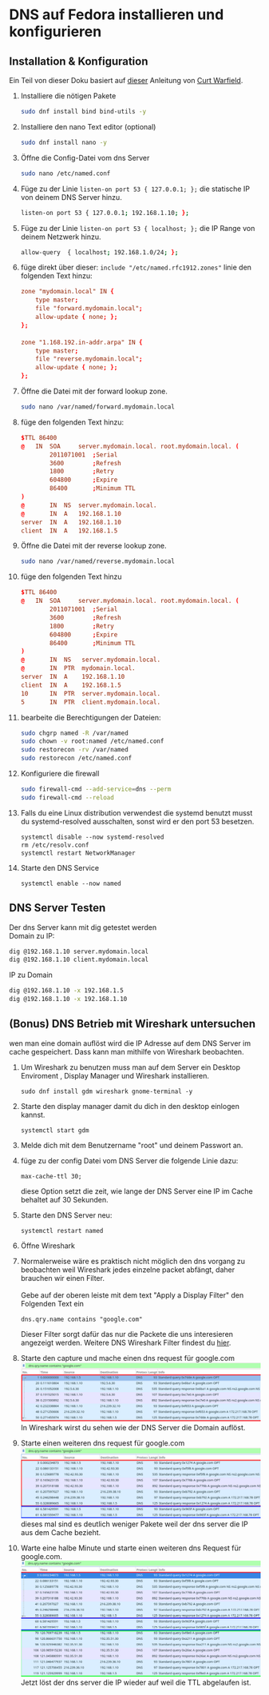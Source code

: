 # DNS auf Fedora installieren und konfigurieren
## Installation & Konfiguration
Ein Teil von dieser Doku basiert auf [dieser](https://fedoramagazine.org/how-to-setup-a-dns-server-with-bind/) Anleitung von [Curt Warfield](https://fedoramagazine.org/author/rcurtiswarfield/).

1. Installiere die nötigen Pakete
    ```bash
    sudo dnf install bind bind-utils -y
    ```
2. Installiere den nano Text editor (optional)
    ```bash
    sudo dnf install nano -y
    ```
3. Öffne die Config-Datei vom dns Server
    ```bash
    sudo nano /etc/named.conf
    ```
4. Füge zu der Linie `listen-on port 53 { 127.0.0.1; };` die statische IP von deinem DNS Server hinzu.
    ```bash
    listen-on port 53 { 127.0.0.1; 192.168.1.10; };
    ```
5. Füge zu der Linie `listen-on port 53 { localhost; };` die IP Range von deinem Netzwerk hinzu.
    ```bash
    allow-query  { localhost; 192.168.1.0/24; };
    ```
6. füge direkt über dieser: `include "/etc/named.rfc1912.zones"` linie den folgenden Text hinzu: <br>
    ```conf
    zone "mydomain.local" IN {
        type master;
        file "forward.mydomain.local";
        allow-update { none; };
    };

    zone "1.168.192.in-addr.arpa" IN {
        type master;
        file "reverse.mydomain.local";
        allow-update { none; };
    };
    ```

7. Öffne die Datei mit der forward lookup zone.
    ```bash
    sudo nano /var/named/forward.mydomain.local
    ```
8. füge den folgenden Text hinzu:
    ```conf
    $TTL 86400
    @   IN  SOA     server.mydomain.local. root.mydomain.local. (
            2011071001  ;Serial
            3600        ;Refresh
            1800        ;Retry
            604800      ;Expire
            86400       ;Minimum TTL
    )
    @	    IN  NS  server.mydomain.local.
    @	    IN  A   192.168.1.10
    server  IN  A   192.168.1.10
    client  IN  A   192.168.1.5
    ```


9. Öffne die Datei mit der reverse lookup zone.
    ```bash
    sudo nano /var/named/reverse.mydomain.local
    ```
10. füge den folgenden Text hinzu
    ```conf
    $TTL 86400
    @   IN  SOA     server.mydomain.local. root.mydomain.local. (
            2011071001  ;Serial
            3600        ;Refresh
            1800        ;Retry
            604800      ;Expire
            86400       ;Minimum TTL
    )
    @	    IN  NS   server.mydomain.local.
    @	    IN  PTR  mydomain.local.
    server  IN  A    192.168.1.10
    client  IN  A    192.168.1.5
    10	    IN  PTR  server.mydomain.local.
    5	    IN  PTR  client.mydomain.local.

    ```

11. bearbeite die Berechtigungen der Dateien:
    ```bash
    sudo chgrp named -R /var/named
    sudo chown -v root:named /etc/named.conf
    sudo restorecon -rv /var/named
    sudo restorecon /etc/named.conf
    ```
12. Konfiguriere die firewall
    ```bash
    sudo firewall-cmd --add-service=dns --perm
    sudo firewall-cmd --reload
    ```
13. Falls du eine Linux distribution verwendest die systemd benutzt musst du systemd-resolved ausschalten, sonst wird er den port 53 besetzen.
    ```
    systemctl disable --now systemd-resolved
    rm /etc/resolv.conf
    systemctl restart NetworkManager
    ```
14. Starte den DNS Service
    ```
    systemctl enable --now named
    ```

## DNS Server Testen
Der dns Server kann mit dig getestet werden <br>
Domain zu IP: <br>
```bash
dig @192.168.1.10 server.mydomain.local
dig @192.168.1.10 client.mydomain.local
```
IP zu Domain
```bash
dig @192.168.1.10 -x 192.168.1.5
dig @192.168.1.10 -x 192.168.1.10
```

## (Bonus) DNS Betrieb mit Wireshark untersuchen
wen man eine domain auflöst wird die IP Adresse auf dem DNS Server im cache gespeichert. Dass kann man mithilfe von Wireshark beobachten.

1. Um Wireshark zu benutzen muss man auf dem Server ein Desktop Enviroment , Display Manager und Wireshark installieren.
    ```
    sudo dnf install gdm wireshark gnome-terminal -y
    ```

2. Starte den display manager damit du dich in den desktop einlogen kannst.
    ```
    systemctl start gdm
    ```
3. Melde dich mit dem Benutzername "root" und deinem Passwort an.

4. füge zu der config Datei vom DNS Server die folgende Linie dazu:
    ```
    max-cache-ttl 30;
    ```
    diese Option setzt die zeit, wie lange der DNS Server eine IP im Cache behaltet auf 30 Sekunden.

5. Starte den DNS Server neu:
    ```
    systemctl restart named
    ```

6. Öffne Wireshark

7. Normalerweise wäre es praktisch nicht möglich den dns vorgang zu beobachten weil Wireshark jedes einzelne packet abfängt, daher brauchen wir einen Filter. <br><br> Gebe auf der oberen leiste mit dem text "Apply a Display Filter" den Folgenden Text ein
    ```
    dns.qry.name contains "google.com"
    ```
    Dieser Filter sorgt dafür das nur die Packete die uns interesieren angezeigt werden. Weitere DNS Wireshark Filter findest du [hier](https://www.wireshark.org/docs/dfref/d/dns.html).

8. Starte den capture und mache einen dns request für google.com <br>
    ![](/Dateien/Bilder/DNS_Fedora/1.png)
    In Wireshark wirst du sehen wie der DNS Server die Domain auflöst.

9. Starte einen weiteren dns request für google.com <br>
    ![](/Dateien/Bilder/DNS_Fedora/2.png)
    dieses mal sind es deutlich weniger Pakete weil der dns server die IP aus dem Cache bezieht.

10. Warte eine halbe Minute und starte einen weiteren dns Request für google.com. <br>
    ![](/Dateien/Bilder/DNS_Fedora/3.png)
    Jetzt löst der dns server die IP wieder auf weil die TTL abgelaufen ist.